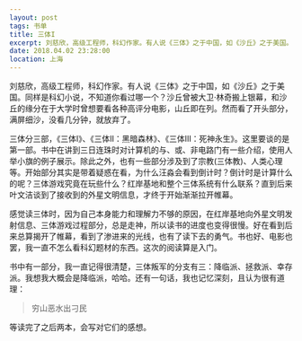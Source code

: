 ```yaml
---
layout: post
tags: 书单
title: 三体I
excerpt: 刘慈欣，高级工程师，科幻作家。有人说《三体》之于中国，如《沙丘》之于美国。同样是科幻小说，不知道你看过哪一个？
date: 2018.04.02 23:28:00
location: 上海
---
```


刘慈欣，高级工程师，科幻作家。有人说《三体》之于中国，如《沙丘》之于美国。同样是科幻小说，不知道你看过哪一个？沙丘曾被大卫·林奇搬上银幕，和沙丘的缘分在于大学时曾想要看各种高评分电影，山丘即在列。然而看了开头部分，满屏细沙，没看几分钟，就放弃了。

三体分三部，《三体I》、《三体II：黑暗森林》、《三体III：死神永生》。这里要谈的是第一部。书中在讲到三日连珠时对计算机的与、或、非电路门有一些介绍，使用人举小旗的例子展示。除此之外，也有一些部分涉及到了宗教(三体教)、人类心理等。开始部分其实是带着疑惑在看，为什么汪淼会看到倒计时？倒计时是计算什么的呢？三体游戏究竟在玩些什么？红岸基地和整个三体系统有什么联系？直到后来叶文洁谈到了接收到的外星文明信息，才终于开始渐渐拉开帷幕。

感觉读三体时，因为自己本身能力和理解力不够的原因，在红岸基地向外星文明发射信息、三体游戏过程部分，总是走神，所以读书的进度也变得很慢。好在看到后来总算揭开了帷幕，看到了渗进来的光线，也有了读下去的勇气。书也好、电影也罢，我一直不怎么看科幻题材的东西。这次的阅读算是入门。

书中有一部分，我一直记得很清楚，三体叛军的分支有三：降临派、拯救派、幸存派。我想我大概会是降临派，哈哈。还有一句话，我也记忆深刻，且认为很有道理：

> <span class="icon-quotes-left"></span> 
> 穷山恶水出刁民
> <span class="icon-quotes-right"></span>

等读完了之后两本，会写对它们的感想。
